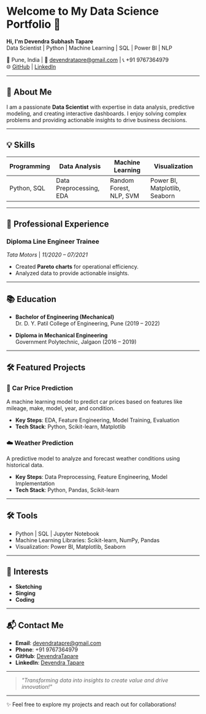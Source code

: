 # Welcome to My Data Science Portfolio 👋

**Hi, I'm Devendra Subhash Tapare**  
Data Scientist | Python | Machine Learning | SQL | Power BI | NLP  

📍 Pune, India | 📧 [devendratapre@gmail.com](mailto:devendratapre@gmail.com) | 📞 +91 9767364979  
🌐 [GitHub](https://github.com/DevendraTapare) | [LinkedIn](https://linkedin.com/in/devendra-tapare-3099a5192)  

---

## 🚀 About Me  
I am a passionate **Data Scientist** with expertise in data analysis, predictive modeling, and creating interactive dashboards. I enjoy solving complex problems and providing actionable insights to drive business decisions.  

---

## 💡 Skills  

| **Programming**         | **Data Analysis**        | **Machine Learning**      | **Visualization** |
|--------------------------|--------------------------|----------------------------|--------------------|
| Python, SQL              | Data Preprocessing, EDA | Random Forest, NLP, SVM   | Power BI, Matplotlib, Seaborn |

---

## 💼 Professional Experience   

### **Diploma Line Engineer Trainee**  
*Tata Motors* | *11/2020 – 07/2021*  
- Created **Pareto charts** for operational efficiency.  
- Analyzed data to provide actionable insights.

---

## 📚 Education  

- **Bachelor of Engineering (Mechanical)**  
  Dr. D. Y. Patil College of Engineering, Pune (2019 – 2022)  

- **Diploma in Mechanical Engineering**  
  Government Polytechnic, Jalgaon (2016 – 2019)  

---

## 🛠️ Featured Projects  

### 🚗 **Car Price Prediction**  
A machine learning model to predict car prices based on features like mileage, make, model, year, and condition.  
- **Key Steps**: EDA, Feature Engineering, Model Training, Evaluation  
- **Tech Stack**: Python, Scikit-learn, Matplotlib  

### ☁️ **Weather Prediction**  
A predictive model to analyze and forecast weather conditions using historical data.  
- **Key Steps**: Data Preprocessing, Feature Engineering, Model Implementation  
- **Tech Stack**: Python, Pandas, Scikit-learn  

---

## 🛠️ Tools  

- Python | SQL | Jupyter Notebook  
- Machine Learning Libraries: Scikit-learn, NumPy, Pandas  
- Visualization: Power BI, Matplotlib, Seaborn  

---

## 🎨 Interests  

- **Sketching**  
- **Singing**  
- **Coding**  

---

## 📬 Contact Me  

- **Email**: [devendratapre@gmail.com](mailto:devendratapre@gmail.com)  
- **Phone**: +91 9767364979  
- **GitHub**: [DevendraTapare](https://github.com/DevendraTapare)  
- **LinkedIn**: [Devendra Tapare](https://linkedin.com/in/devendra-tapare-3099a5192)  

---

> *"Transforming data into insights to create value and drive innovation!"*

---

✨ Feel free to explore my projects and reach out for collaborations!
